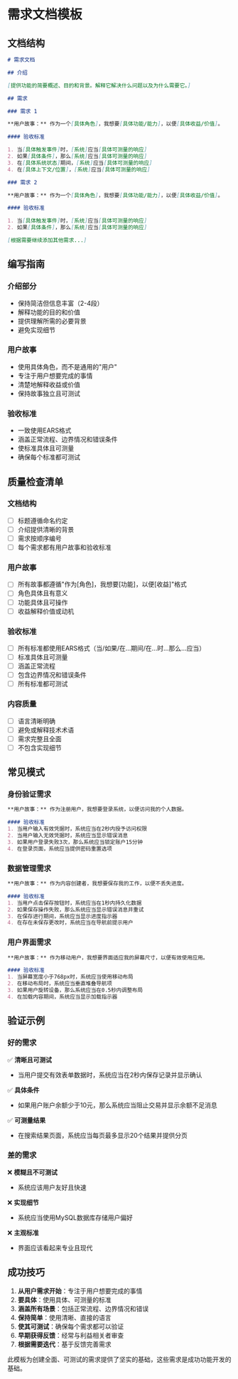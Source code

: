 # 需求文档模板

## 文档结构

```markdown
# 需求文档

## 介绍

[提供功能的简要概述、目的和背景。解释它解决什么问题以及为什么需要它。]

## 需求

### 需求 1

**用户故事：** 作为一个[具体角色]，我想要[具体功能/能力]，以便[具体收益/价值]。

#### 验收标准

1. 当[具体触发事件]时，[系统]应当[具体可测量的响应]
2. 如果[具体条件]，那么[系统]应当[具体可测量的响应]
3. 在[具体系统状态]期间，[系统]应当[具体可测量的响应]
4. 在[具体上下文/位置]，[系统]应当[具体可测量的响应]

### 需求 2

**用户故事：** 作为一个[具体角色]，我想要[具体功能/能力]，以便[具体收益/价值]。

#### 验收标准

1. 当[具体触发事件]时，[系统]应当[具体可测量的响应]
2. 如果[具体条件]，那么[系统]应当[具体可测量的响应]

[根据需要继续添加其他需求...]
```

## 编写指南

### 介绍部分
- 保持简洁但信息丰富（2-4段）
- 解释功能的目的和价值
- 提供理解所需的必要背景
- 避免实现细节

### 用户故事
- 使用具体角色，而不是通用的"用户"
- 专注于用户想要完成的事情
- 清楚地解释收益或价值
- 保持故事独立且可测试

### 验收标准
- 一致使用EARS格式
- 涵盖正常流程、边界情况和错误条件
- 使标准具体且可测量
- 确保每个标准都可测试

## 质量检查清单

### 文档结构
- [ ] 标题遵循命名约定
- [ ] 介绍提供清晰的背景
- [ ] 需求按顺序编号
- [ ] 每个需求都有用户故事和验收标准

### 用户故事
- [ ] 所有故事都遵循"作为[角色]，我想要[功能]，以便[收益]"格式
- [ ] 角色具体且有意义
- [ ] 功能具体且可操作
- [ ] 收益解释价值或动机

### 验收标准
- [ ] 所有标准都使用EARS格式（当/如果/在...期间/在...时...那么...应当）
- [ ] 标准具体且可测量
- [ ] 涵盖正常流程
- [ ] 包含边界情况和错误条件
- [ ] 所有标准都可测试

### 内容质量
- [ ] 语言清晰明确
- [ ] 避免或解释技术术语
- [ ] 需求完整且全面
- [ ] 不包含实现细节

## 常见模式

### 身份验证需求
```markdown
**用户故事：** 作为注册用户，我想要登录系统，以便访问我的个人数据。

#### 验收标准
1. 当用户输入有效凭据时，系统应当在2秒内授予访问权限
2. 当用户输入无效凭据时，系统应当显示错误消息
3. 如果用户登录失败3次，那么系统应当锁定账户15分钟
4. 在登录页面，系统应当提供密码重置选项
```

### 数据管理需求
```markdown
**用户故事：** 作为内容创建者，我想要保存我的工作，以便不丢失进度。

#### 验收标准
1. 当用户点击保存按钮时，系统应当在1秒内持久化数据
2. 如果保存操作失败，那么系统应当显示错误消息并重试
3. 在保存进行期间，系统应当显示进度指示器
4. 在存在未保存更改时，系统应当在导航前提示用户
```

### 用户界面需求
```markdown
**用户故事：** 作为移动用户，我想要界面适应我的屏幕尺寸，以便有效使用应用。

#### 验收标准
1. 当屏幕宽度小于768px时，系统应当使用移动布局
2. 在移动布局时，系统应当垂直堆叠导航项
3. 如果用户旋转设备，那么系统应当在0.5秒内调整布局
4. 在加载内容期间，系统应当显示加载指示器
```

## 验证示例

### 好的需求
✅ **清晰且可测试**
- 当用户提交有效表单数据时，系统应当在2秒内保存记录并显示确认

✅ **具体条件**
- 如果用户账户余额少于10元，那么系统应当阻止交易并显示余额不足消息

✅ **可测量结果**
- 在搜索结果页面，系统应当每页最多显示20个结果并提供分页

### 差的需求
❌ **模糊且不可测试**
- 系统应该用户友好且快速

❌ **实现细节**
- 系统应当使用MySQL数据库存储用户偏好

❌ **主观标准**
- 界面应该看起来专业且现代

## 成功技巧

1. **从用户需求开始**：专注于用户想要完成的事情
2. **要具体**：使用具体、可测量的标准
3. **涵盖所有场景**：包括正常流程、边界情况和错误
4. **保持简单**：使用清晰、直接的语言
5. **使其可测试**：确保每个需求都可以验证
6. **早期获得反馈**：经常与利益相关者审查
7. **根据需要迭代**：基于反馈完善需求

此模板为创建全面、可测试的需求提供了坚实的基础，这些需求是成功功能开发的基础。